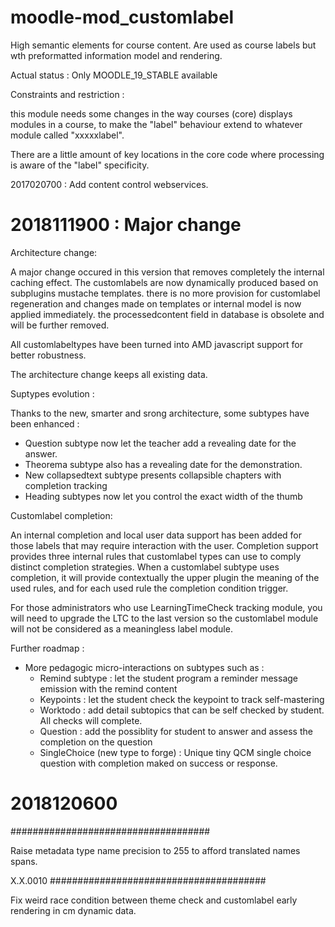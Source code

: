 moodle-mod_customlabel
=======================

High semantic elements for course content. Are used as course labels but wth preformatted information model and rendering.

Actual status : Only MOODLE_19_STABLE available

Constraints and restriction : 

this module needs some changes in the way courses (core) displays modules in a course, to make the "label" behaviour
extend to whatever module called "xxxxxlabel".

There are a little amount of key locations in the core code where processing is aware of the "label" specificity.

2017020700 : Add content control webservices.

2018111900 : Major change
==========================================

Architecture change:

A major change occured in this version that removes completely the internal caching effect.
The customlabels are now dynamically produced based on subplugins mustache templates. there
is no more provision for customlabel regeneration and changes made on templates or internal
model is now applied immediately. the processedcontent field in database is obsolete and
will be further removed.

All customlabeltypes have been turned into AMD javascript support for better robustness.

The architecture change keeps all existing data.

Suptypes evolution :

Thanks to the new, smarter and srong architecture, some subtypes have been enhanced :

- Question subtype now let the teacher add a revealing date for the answer.
- Theorema subtype also has a revealing date for the demonstration.
- New collapsedtext subtype presents collapsible chapters with completion tracking
- Heading subtypes now let you control the exact width of the thumb

Customlabel completion:

An internal completion and local user data support has been added for those labels that may
require interaction with the user. Completion support provides three internal rules that
customlabel types can use to comply distinct completion strategies. When a customlabel subtype
uses completion, it will provide contextually the upper plugin the meaning of the used rules, and
for each used rule the completion condition trigger.

For those administrators who use LearningTimeCheck tracking module, you will need to upgrade
the LTC to the last version so the customlabel module will not be considered as a meaningless
label module.

Further roadmap :

- More pedagogic micro-interactions on subtypes such as :
   - Remind subtype : let the student program a reminder message emission with the remind content
   - Keypoints : let the student check the keypoint to track self-mastering
   - Worktodo : add detail subtopics that can be self checked by student. All checks will complete.
   - Question : add the possiblity for student to answer and assess the completion on the question
   - SingleChoice (new type to forge) : Unique tiny QCM single choice question with completion maked on success or response.

# 2018120600
####################################

Raise metadata type name precision to 255 to afford translated names spans.

X.X.0010
#######################################

Fix weird race condition between theme check and customlabel early rendering in cm dynamic data.